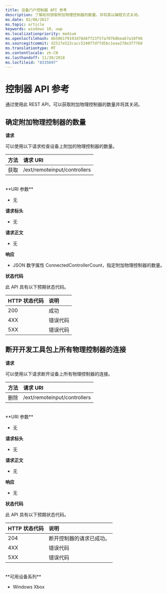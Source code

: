 ```yaml
---
title: 设备门户控制器 API 参考
description: 了解如何获取附加物理控制器的数量，并将其以编程方式关闭。
ms.date: 02/08/2017
ms.topic: article
keywords: windows 10, uwp
ms.localizationpriority: medium
ms.openlocfilehash: 8b5061f9193d78d4ff23f5fa707b0bea67a10f98
ms.sourcegitcommit: d2517e522cacc5240f7dffd5bc1eaa278e3f7768
ms.translationtype: MT
ms.contentlocale: zh-CN
ms.lasthandoff: 11/30/2018
ms.locfileid: "8335697"
---
```

# <a name="controller-api-reference"></a>控制器 API 参考   
通过使用此 REST API，可以获取附加物理控制器的数量并将其关闭。

## <a name="determine-the-number-of-attached-physical-controllers"></a>确定附加物理控制器的数量

**请求**

可以使用以下请求检查设备上附加的物理控制器的数量。

方法      | 请求 URI
:------     | :-----
获取 | /ext/remoteinput/controllers
<br />
**URI 参数**

- 无

**请求标头**

- 无

**请求正文**   

- 无

**响应**   

- JSON 数字属性 ConnectedControllerCount，指定附加物理控制器的数量。

**状态代码**

此 API 具有以下预期状态代码。

HTTP 状态代码      | 说明
:------     | :-----
200 | 成功
4XX | 错误代码
5XX | 错误代码

## <a name="disconnect-all-physical-controllers-on-the-devkit"></a>断开开发工具包上所有物理控制器的连接

**请求**

可以使用以下请求断开设备上所有物理控制器的连接。

方法      | 请求 URI
:------     | :-----
删除 | /ext/remoteinput/controllers
<br />
**URI 参数**

- 无

**请求标头**

- 无

**请求正文**   

- 无

**响应**   

- 无 

**状态代码**

此 API 具有以下预期状态代码。

HTTP 状态代码      | 说明
:------     | :-----
204 | 断开控制器的请求已成功。
4XX | 错误代码
5XX | 错误代码

<br />
**可用设备系列**

* Windows Xbox
